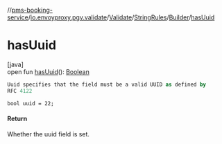 //[pms-booking-service](../../../../../index.md)/[io.envoyproxy.pgv.validate](../../../index.md)/[Validate](../../index.md)/[StringRules](../index.md)/[Builder](index.md)/[hasUuid](has-uuid.md)

# hasUuid

[java]\
open fun [hasUuid](has-uuid.md)(): [Boolean](https://kotlinlang.org/api/core/kotlin-stdlib/kotlin/-boolean/index.html)

```kotlin
Uuid specifies that the field must be a valid UUID as defined by
RFC 4122

```
`bool uuid = 22;`

#### Return

Whether the uuid field is set.